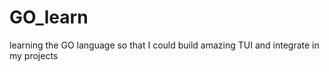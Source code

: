 # GO_learn
learning the GO language so that I could build amazing TUI and integrate in my projects 
